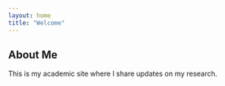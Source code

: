 ```yaml
---
layout: home
title: "Welcome"
---
```


## About Me
This is my academic site where I share updates on my research.